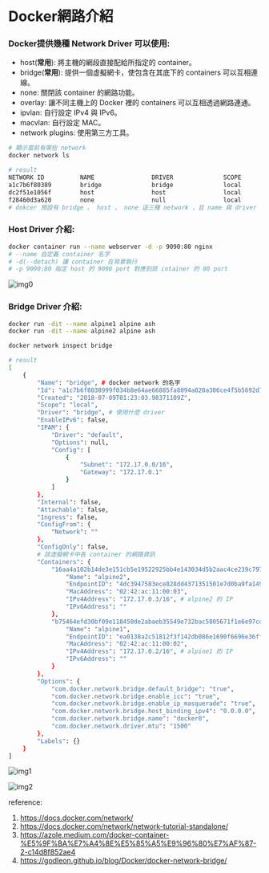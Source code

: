 # Docker網路介紹

### Docker提供幾種 Network Driver 可以使用:
* host(**常用**): 將主機的網段直接配給所指定的 container。
* bridge(**常用**): 提供一個虛擬網卡，使包含在其底下的 containers 可以互相連線。  
* none: 關閉該 container 的網路功能。
* overlay: 讓不同主機上的 Docker 裡的 containers 可以互相透過網路連通。
* ipvlan: 自行設定 IPv4 與 IPv6。
* macvlan: 自行設定 MAC。
* network plugins: 使用第三方工具。

```bash
# 顯示當前有哪些 network
docker network ls

# result
NETWORK ID          NAME                DRIVER              SCOPE
a1c7b6f80389        bridge              bridge              local
dc2f51e1056f        host                host                local
f28460d3a620        none                null                local
# dokcer 預設有 bridge 、 host 、 none 這三種 network ，且 name 與 driver 相同
```


### Host Driver 介紹:

```bash
docker container run --name webserver -d -p 9090:80 nginx
# --name 自定義 container 名字
# -d(--detach) 讓 container 在背景執行
# -p 9090:80 指定 host 的 9090 port 對應到該 cotainer 的 80 port
````

![img0](https://miro.medium.com/max/720/1*6xUdGsh3ALVtcfvG5Q7VdQ.png)

### Bridge Driver 介紹:

```bash
docker run -dit --name alpine1 alpine ash
docker run -dit --name alpine2 alpine ash

docker network inspect bridge

# result
[
    {
        "Name": "bridge", # docker network 的名字
        "Id": "a1c7b6f8038999f034b8e64ae66885fa8094a020a306ce4f5b5692d7230890b0",
        "Created": "2018-07-09T01:23:03.98371109Z",
        "Scope": "local",
        "Driver": "bridge", # 使用什麼 driver
        "EnableIPv6": false,
        "IPAM": {
            "Driver": "default",
            "Options": null,
            "Config": [
                {
                    "Subnet": "172.17.0.0/16",
                    "Gateway": "172.17.0.1"
                }
            ]
        },
        "Internal": false,
        "Attachable": false,
        "Ingress": false,
        "ConfigFrom": {
            "Network": ""
        },
        "ConfigOnly": false,
        # 該虛擬網卡中各 container 的網路資訊
        "Containers": {
            "16aa4a102b14de3e151cb5e19522925bb4e143034d5b2aac4ce239c79716b703": {
                "Name": "alpine2",
                "EndpointID": "4dc3947583ece828dd4371351501e7d0ba9fa149ac5373ea4ddb9466d333b85d",
                "MacAddress": "02:42:ac:11:00:03",
                "IPv4Address": "172.17.0.3/16", # alpine2 的 IP
                "IPv6Address": ""
            },
            "b75464efd30bf09e118450de2abaeb35549e732bac5805671f1e6e97cd970897": {
                "Name": "alpine1",
                "EndpointID": "ea0138a2c51812f3f142db086e1690f6696e36ff972c826727be30e3c8b8cb41",
                "MacAddress": "02:42:ac:11:00:02",
                "IPv4Address": "172.17.0.2/16", # alpine1 的 IP
                "IPv6Address": ""
            }
        },
        "Options": {
            "com.docker.network.bridge.default_bridge": "true",
            "com.docker.network.bridge.enable_icc": "true",
            "com.docker.network.bridge.enable_ip_masquerade": "true",
            "com.docker.network.bridge.host_binding_ipv4": "0.0.0.0",
            "com.docker.network.bridge.name": "docker0",
            "com.docker.network.driver.mtu": "1500"
        },
        "Labels": {}
    }
]
```

![img1](https://godleon.github.io/blog/images/docker/docker-bridge-network-1.png)

![img2](https://godleon.github.io/blog/images/docker/docker-bridge-network-custom.png)

reference:
1. https://docs.docker.com/network/
2. https://docs.docker.com/network/network-tutorial-standalone/
3. https://azole.medium.com/docker-container-%E5%9F%BA%E7%A4%8E%E5%85%A5%E9%96%80%E7%AF%87-2-c14d8f852ae4
4. https://godleon.github.io/blog/Docker/docker-network-bridge/
